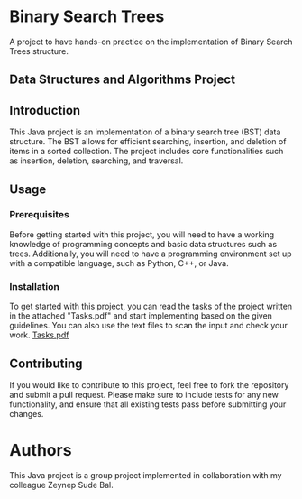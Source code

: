 # Binary Search Trees
A project to have hands-on practice on the implementation of Binary Search Trees structure.

## Data Structures and Algorithms Project
## Introduction

This Java project is an implementation of a binary search tree (BST) data structure. The BST allows for efficient searching, insertion, and deletion of items in a sorted collection. The project includes core functionalities such as insertion, deletion, searching, and traversal.

## Usage

### Prerequisites

Before getting started with this project, you will need to have a working knowledge of programming concepts and basic data structures such as trees. Additionally, you will need to have a programming environment set up with a compatible language, such as Python, C++, or Java.

### Installation

To get started with this project, you can read the tasks of the project written in the attached "Tasks.pdf" and start implementing based on the given guidelines. You can also use the text files to scan the input and check your work. [Tasks.pdf](https://github.com/bmzantout/Binary-Search-Trees/files/11221044/Tasks.pdf)


## Contributing

If you would like to contribute to this project, feel free to fork the repository and submit a pull request. Please make sure to include tests for any new functionality, and ensure that all existing tests pass before submitting your changes.

# Authors

This Java project is a group project implemented in collaboration with my colleague Zeynep Sude Bal.
